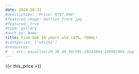 ```yaml
---
date: 2024-10-31
#description: "Price: NT$7,000"
#featured_image: bottles_front.jpg
#featured: true
#type: gallery
#sort_by: Name
title: Fine Oak 18 years old (43%, 700mL)
#categories: ["whisky"]
#resources:
#  - src: macallan/20_30_40_50/PXL_20241004_100905984.jpg
---
```

{{< this_price >}}
